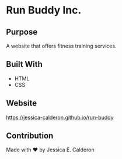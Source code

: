 # Run Buddy Inc.

## Purpose
A website that offers fitness training services. 

## Built With
* HTML
* CSS

## Website
https://jessica-calderon.github.io/run-buddy

## Contribution
Made with ❤️ by Jessica E. Calderon
